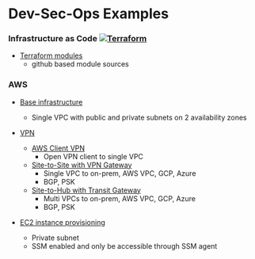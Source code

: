 # Dev-Sec-Ops Examples

### Infrastructure as Code [![Terraform](https://github.com/ytensor42/dev-sec-ops/actions/workflows/terraform.yaml/badge.svg?branch=main)](https://github.com/ytensor42/dev-sec-ops/actions/workflows/terraform.yaml)

- [Terraform modules](./tf-modules/README.md)
    - github based module sources

### AWS

- [Base infrastructure](./infra/aws/base/README.md)
    - Single VPC with public and private subnets on 2 availability zones

- [VPN](./infra/aws/vpn/README.md)
    - [AWS Client VPN](./infra/aws/vpn/awsclientvpn/README.md)
        - Open VPN client to single VPC
    - [Site-to-Site with VPN Gateway](./infra/aws/vpn/vgw/README.md)
        - Single VPC to on-prem, AWS VPC, GCP, Azure
        - BGP, PSK
    - [Site-to-Hub with Transit Gateway](./infra/aws/vpn/tgw/README.md)
        - Multi VPCs to on-prem, AWS VPC, GCP, Azure
        - BGP, PSK

- [EC2 instance provisioning]()
    - Private subnet
    - SSM enabled and only be accessible through SSM agent

<!---
- [RDS provisioning]()
    - Simple RDS (Postgres) provisioner

- [VPC Peering]()
    - Peering `default` VPC and `backend` VPC
    - EC2 instance in private subnet @ each VPC
    - Route between private subnets

- [ECS provisioning]()
    - Task, Service, ALB provisioning
    - ECS Fargate instances in private subnets @ `default` VPC
    - Accessing ECR

- [EKS provisioning using `terraform`]()
    - Private subnets @ `default` VPC
    - Public accessible controller

- [EKS provisioning using `eksctl`]()
    - Private subnets @ `default` VPC
    - Public accessible controller
    - Tools installation after provisioning

- [Transit Gateway between VPCs in different AWS account]()
    - TBD

- [Single VPC internet exits for multiple VPCs using Transit Gateway]()
    - NAT GW @ `default` VPC
    - No NAT GW @ 2 other VPCs
    - Transit Gateway among all 3 VPCs
    - All outgoing traffic will be routed to `default` VPC then exit to internet

### GCP

- [Base infrastructure]()
    - Single VPC with public and private subnets on 2 availability zones

---
### CI/CD

- [Simple 3-Tier Application]()
    - *TBD*

- [VM provisioning]()
    - Private subnet
    - iAH connection

- [GKE provisioning]()
    - Private subnet

- [VPN]
    - [Site-to-Site VPN with AWS VPC]
        - *TBD*

- [Developer-controlled Github Runner using Action Runner Controller]()
    - *TBD*

### Security

- [Accessing Resource on Private Subnet using AWS SSM]()
    - No public IP address
    - No VPN
    - Direct ssh access to instance
    - Accessing backend resource using port-forwarding on private instance
- [Accessing Resource on Private Subnet using Kubernetes control plane]()
    - *TBD*

## MLOps

- Deploy model from Huggingface
-->
